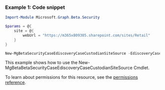 ### Example 1: Code snippet

```powershellImport-Module Microsoft.Graph.Beta.Security

$params = @{
	site = @{
		webUrl = "https://m365x809305.sharepoint.com/sites/Retail"
	}
}

New-MgBetaSecurityCaseEdiscoveryCaseCustodianSiteSource -EdiscoveryCaseId $ediscoveryCaseId -EdiscoveryCustodianId $ediscoveryCustodianId -BodyParameter $params
```
This example shows how to use the New-MgBetaBetaSecurityCaseEdiscoveryCaseCustodianSiteSource Cmdlet.
To learn about permissions for this resource, see the [permissions reference](/graph/permissions-reference).

